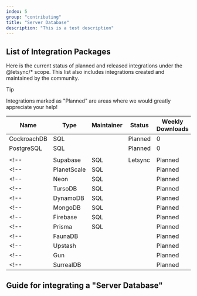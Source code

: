 ```yaml
---
index: 5
group: "contributing"
title: "Server Database"
description: "This is a test description"
---
```


## List of Integration Packages

Here is the current status of planned and released integrations under the @letsync/* scope. This list also includes integrations created and maintained by the community.

> [!TIP]
> Integrations marked as "Planned" are areas where we would greatly appreciate your help!

| Name        | Type       | Maintainer | Status    | Weekly Downloads | Links                    |
| ----------- | ---------- | ---------- | --------- | ---------------- | ------------------------ |
| CockroachDB | SQL        |            | Planned   | 0                |                          |
| PostgreSQL  | SQL        |            | Planned   | 0                |                          |
|             |            |            |           |                  |                          |
<!-- | Supabase    | SQL        | Letsync    | Planned   | 0                | NPM, Deno, GitHub, Guide | -->
<!-- | PlanetScale | SQL        |            | Planned   | 0                |                          | -->
<!-- | Neon        | SQL        |            | Planned   | 0                |                          | -->
<!-- | TursoDB     | SQL        |            | Planned   | 0                |                          | -->
<!-- | DynamoDB    | SQL        |            | Planned   | 0                |                          | -->
<!-- | MongoDB     | SQL        |            | Planned   | 0                |                          | -->
<!-- | Firebase    | SQL        |            | Planned   | 0                |                          | -->
<!-- | Prisma      | SQL        |            | Planned   | 0                |                          | -->
<!-- | FaunaDB     |            |            | Planned   | 0                |                          | -->
<!-- | Upstash     |            |            | Planned   | 0                |                          | -->
<!-- | Gun         |            |            | Planned   | 0                |                          | -->
<!-- | SurrealDB   |            |            | Planned   | 0                |                          | -->

## Guide for integrating a "Server Database"
